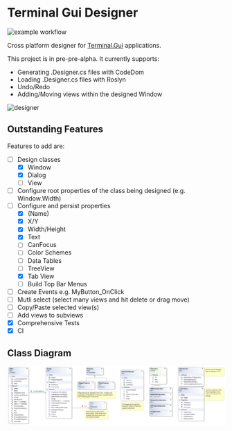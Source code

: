 # Terminal Gui Designer

![example workflow](https://github.com/tznind/TerminalGuiDesigner/actions/workflows/build.yml/badge.svg)


Cross platform designer for [Terminal.Gui](https://github.com/migueldeicaza/gui.cs) applications.

This project is in pre-pre-alpha.  It currently supports:

- Generating .Designer.cs files with CodeDom
- Loading .Designer.cs files with Roslyn
- Undo/Redo
- Adding/Moving views within the designed Window
 
![designer](https://user-images.githubusercontent.com/31306100/158055700-b5ff1848-ee2e-4a0e-9870-c9fbe83ce52f.gif)

Outstanding Features
-------------------------------

Features to add are:

- [ ] Design classes 
    - [x] Window
    - [x] Dialog
    - [ ] View
- [ ] Configure root properties of the class being designed (e.g. Window.Width)
- [ ] Configure and persist properties
    - [x] (Name)
    - [x] X/Y
    - [x] Width/Height
    - [x] Text
    - [ ] CanFocus
    - [ ] Color Schemes
    - [ ] Data Tables
    - [ ] TreeView
    - [x] Tab View
    - [ ] Build Top Bar Menus
- [ ] Create Events e.g. MyButton_OnClick
- [ ] Mutli select (select many views and hit delete or drag move)
- [ ] Copy/Paste selected view(s)
- [ ] Add views to subviews
- [x] Comprehensive Tests
- [x] CI

Class Diagram
-------------------------------
![Terminal.Gui Class Diagram](./TerminalGuiDesigner.png)
